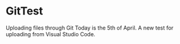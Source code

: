# GitTest

Uploading files through Git
Today is the 5th of April. A new test for uploading from Visual Studio Code.
